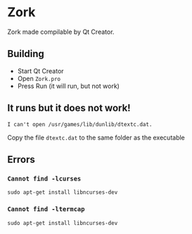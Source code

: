 # Zork

Zork made compilable by Qt Creator.

## Building

 * Start Qt Creator
 * Open `Zork.pro`
 * Press Run (it will run, but not work)

## It runs but it does not work!

```
I can't open /usr/games/lib/dunlib/dtextc.dat.
```

Copy the file `dtextc.dat` to the same folder as the executable

## Errors

### `Cannot find -lcurses`

```
sudo apt-get install libncurses-dev
```

### `Cannot find -ltermcap`

```
sudo apt-get install libncurses-dev
```
